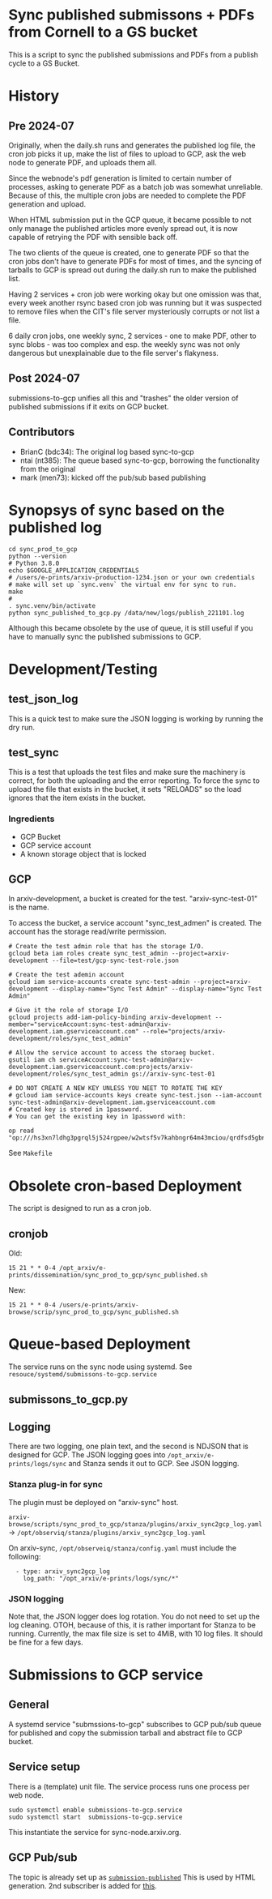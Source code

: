 # Sync published submissons + PDFs from Cornell to a GS bucket

This is a script to sync the published submissions and PDFs from a publish cycle to a GS Bucket.

# History

## Pre 2024-07

Originally, when the daily.sh runs and generates the published log file, the cron job picks it up,
make the list of files to upload to GCP, ask the web node to generate PDF, and uploads them all.

Since the webnode's pdf generation is limited to certain number of processes, asking to generate
PDF as a batch job was somewhat unreliable. Because of this, the multiple cron jobs are needed
to complete the PDF generation and upload. 

When HTML submission put in the GCP queue, it became possible to not only manage the published 
articles more evenly spread out, it is now capable of retrying the PDF with sensible back off.

The two clients of the queue is created, one to generate PDF so that the cron jobs don't have to
generate PDFs for most of times, and the syncing of tarballs to GCP is spread out during the
daily.sh run to make the published list. 

Having 2 services + cron job were working okay but one omission was that, every week another 
rsync based cron job was running but it was suspected to remove files when the CIT's file server
mysteriously corrupts or not list a file. 

6 daily cron jobs, one weekly sync, 2 services - one to make PDF, other to sync blobs - was too
complex and esp. the weekly sync was not only dangerous but unexplainable due to the file server's
flakyness.

## Post 2024-07

submissions-to-gcp unifies all this and "trashes" the older version of published submissions 
if it exits on GCP bucket.

## Contributors

* BrianC (bdc34): The original log based sync-to-gcp
* ntai (nt385): The queue based sync-to-gcp, borrowing the functionality from the original
* mark (men73): kicked off the pub/sub based publishing  

# Synopsys of sync based on the published log

    cd sync_prod_to_gcp
    python --version
    # Python 3.8.0
    echo $GOOGLE_APPLICATION_CREDENTIALS
    # /users/e-prints/arxiv-production-1234.json or your own credentials
    # make will set up `sync.venv` the virtual env for sync to run.
    make
    #
    . sync.venv/bin/activate
    python sync_published_to_gcp.py /data/new/logs/publish_221101.log

Although this became obsolete by the use of queue, it is still useful if you have to manually sync
the published submissions to GCP.

# Development/Testing

## test_json_log

This is a quick test to make sure the JSON logging is working by running the dry run.

## test_sync

This is a test that uploads the test files and make sure the machinery is correct, for both the uploading and
the error reporting.
To force the sync to upload the file that exists in the bucket, it sets "RELOADS" so the load ignores that 
the item exists in the bucket.

### Ingredients

* GCP Bucket
* GCP service account
* A known storage object that is locked

## GCP

In arxiv-development, a bucket is created for the test. "arxiv-sync-test-01" is the name.

To access the bucket, a service account "sync_test_admen" is created. The account has the storage read/write 
permission.

    # Create the test admin role that has the storage I/O.
    gcloud beta iam roles create sync_test_admin --project=arxiv-development --file=test/gcp-sync-test-role.json

    # Create the test ademin account 
    gcloud iam service-accounts create sync-test-admin --project=arxiv-development --display-name="Sync Test Admin" --display-name="Sync Test Admin"

    # Give it the role of storage I/O
    gcloud projects add-iam-policy-binding arxiv-development --member="serviceAccount:sync-test-admin@arxiv-development.iam.gserviceaccount.com" --role="projects/arxiv-development/roles/sync_test_admin"

    # Allow the service account to access the storaeg bucket.
    gsutil iam ch serviceAccount:sync-test-admin@arxiv-development.iam.gserviceaccount.com:projects/arxiv-development/roles/sync_test_admin gs://arxiv-sync-test-01

    # DO NOT CREATE A NEW KEY UNLESS YOU NEET TO ROTATE THE KEY
    # gcloud iam service-accounts keys create sync-test.json --iam-account sync-test-admin@arxiv-development.iam.gserviceaccount.com
    # Created key is stored in 1password.
    # You can get the existing key in 1password with:

    op read "op:///hs3xn7ldhg3pgrql5j524rgpee/w2wtsf5v7kahbngr64m43mciou/qrdfsd5gbnatjpv7zof6vwca4q"

See `Makefile`

# Obsolete cron-based Deployment

The script is designed to run as a cron job.

## cronjob 

Old:

    15 21 * * 0-4 /opt_arxiv/e-prints/dissemination/sync_prod_to_gcp/sync_published.sh

New:

    15 21 * * 0-4 /users/e-prints/arxiv-browse/scrip/sync_prod_to_gcp/sync_published.sh

# Queue-based Deployment

The service runs on the sync node using systemd. See `resouce/systemd/submissons-to-gcp.service`

## submissons_to_gcp.py

## Logging

There are two logging, one plain text, and the second is NDJSON that is designed for GCP. The JSON logging goes into
`/opt_arxiv/e-prints/logs/sync` and Stanza sends it out to GCP. See JSON logging.

### Stanza plug-in for sync

The plugin must be deployed on "arxiv-sync" host.

`arxiv-browse/scripts/sync_prod_to_gcp/stanza/plugins/arxiv_sync2gcp_log.yaml` -> `/opt/observiq/stanza/plugins/arxiv_sync2gcp_log.yaml`

On arxiv-sync, `/opt/observeiq/stanza/config.yaml` must include the following:

      - type: arxiv_sync2gcp_log
        log_path: "/opt_arxiv/e-prints/logs/sync/*"

### JSON logging

Note that, the JSON logger does log rotation. You do not need to set up the log cleaning.
OTOH, because of this, it is rather important for Stanza to be running.
Currently, the max file size is set to 4MiB, with 10 log files. It should be fine for a few days.


# Submissions to GCP service

## General

A systemd service "submssions-to-gcp" subscribes to GCP pub/sub queue for published and 
copy the submission tarball and abstract file to GCP bucket.


## Service setup

There is a (template) unit file. The service process runs one process per web node.

    sudo systemctl enable submissions-to-gcp.service
    sudo systemctl start  submissions-to-gcp.service

This instantiate the service for sync-node.arxiv.org. 

## GCP Pub/sub

The topic is already set up as [`submission-published`](https://console.cloud.google.com/cloudpubsub/topic/detail/submission-published?project=arxiv-production)
This is used by HTML generation. 2nd subscriber is added for [this](https://console.cloud.google.com/cloudpubsub/subscription/detail/sync-submission-from-cit-to-gcp?project=arxiv-production).

